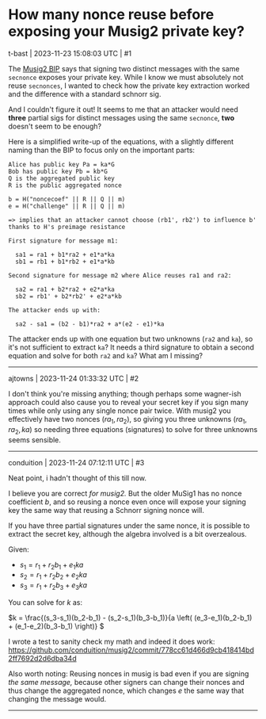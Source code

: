 # How many nonce reuse before exposing your Musig2 private key?

t-bast | 2023-11-23 15:08:03 UTC | #1

The [Musig2 BIP](https://github.com/bitcoin/bips/blob/e918b50731397872ad2922a1b08a5a4cd1d6d546/bip-0327.mediawiki) says that signing two distinct messages with the same `secnonce` exposes your private key. While I know we must absolutely not reuse `secnonces`, I wanted to check how the private key extraction worked and the difference with a standard schnorr sig.

And I couldn't figure it out! It seems to me that an attacker would need **three** partial sigs for distinct messages using the same `secnonce`, **two** doesn't seem to be enough?

Here is a simplified write-up of the equations, with a slightly different naming than the BIP to focus only on the important parts:

```
Alice has public key Pa = ka*G
Bob has public key Pb = kb*G
Q is the aggregated public key
R is the public aggregated nonce

b = H("noncecoef" || R || Q || m)
e = H("challenge" || R || Q || m)

=> implies that an attacker cannot choose (rb1', rb2') to influence b' thanks to H's preimage resistance

First signature for message m1:

  sa1 = ra1 + b1*ra2 + e1*a*ka
  sb1 = rb1 + b1*rb2 + e1*a*kb

Second signature for message m2 where Alice reuses ra1 and ra2:

  sa2 = ra1 + b2*ra2 + e2*a*ka
  sb2 = rb1' + b2*rb2' + e2*a*kb

The attacker ends up with:

  sa2 - sa1 = (b2 - b1)*ra2 + a*(e2 - e1)*ka
```

The attacker ends up with one equation but two unknowns (`ra2` and `ka`), so it's not sufficient to extract `ka`? It needs a third signature to obtain a second equation and solve for both `ra2` and `ka`? What am I missing?

-------------------------

ajtowns | 2023-11-24 01:33:32 UTC | #2

I don't think you're missing anything; though perhaps some wagner-ish approach could also cause you to reveal your secret key if you sign many times while only using any single nonce pair twice. With musig2 you effectively have two nonces ($ra_1, ra_2$), so giving you three unknowns ($ra_1, ra_2, ka$) so needing three equations (signatures) to solve for three unknowns seems sensible.

-------------------------

conduition | 2023-11-24 07:12:11 UTC | #3

Neat point, i hadn't thought of this till now. 

I believe you are correct _for musig2._ But the older MuSig1 has no nonce coefficient $b$, and so reusing a nonce even once will expose your signing key the same way that reusing a Schnorr signing nonce will.

If you have three partial signatures under the same nonce, it is possible to extract the secret key, although the algebra involved is a bit overzealous. 

Given:
- $s_1 = r_1 + r_2 b_1 + e_1 k a$
- $s_2 = r_1 + r_2 b_2 + e_2 k a$
- $s_3 = r_1 + r_2 b_3 + e_3 k a$

You can solve for $k$ as:

$k = \frac{(s_3-s_1)(b_2-b_1) - (s_2-s_1)(b_3-b_1)}{a \left( (e_3-e_1)(b_2-b_1) + (e_1-e_2)(b_3-b_1) \right)} $

I wrote a test to sanity check my math and indeed it does work: https://github.com/conduition/musig2/commit/778cc61d466d9cb418414bd2ff7692d2d6dba34d

Also worth noting: Reusing nonces in musig is bad even if you are signing _the same message,_ because other signers can change their nonces and thus change the aggregated nonce, which changes $e$ the same way that changing the message would.

-------------------------

